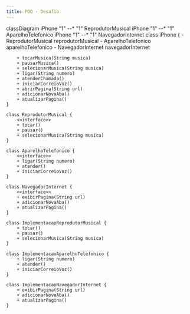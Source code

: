 ```yaml
---
title: POO - Desafio
---
```

classDiagram
    iPhone "1" --* "1" ReprodutorMusical
    iPhone "1" --* "1" AparelhoTelefonico
    iPhone "1" --* "1" NavegadorInternet
    class iPhone {
        - ReprodutorMusical reprodutorMusical
        - AparelhoTelefonico aparelhoTelefonico
        - NavegadorInternet navegadorInternet

        + tocarMusica(String musica)
        + pausarMusica()
        + selecionarMusica(String musica)
        + ligar(String numero)
        + atenderChamada()
        + iniciarCorreioVoz()
        + abrirPagina(String url)
        + adicionarNovaAba()
        + atualizarPagina()
    }

    class ReprodutorMusical {
        <<interface>>
        + tocar()
        + pausar()
        + selecionarMusica(String musica)
    }

    class AparelhoTelefonico {
        <<interface>>
        + ligar(String numero)
        + atender()
        + iniciarCorreioVoz()
    }

    class NavegadorInternet {
        <<interface>>
        + exibirPagina(String url)
        + adicionarNovaAba()
        + atualizarPagina()
    }

    class ImplementacaoReprodutorMusical {
        + tocar()
        + pausar()
        + selecionarMusica(String musica)
    }

    class ImplementacaoAparelhoTelefonico {
        + ligar(String numero)
        + atender()
        + iniciarCorreioVoz()
    }

    class ImplementacaoNavegadorInternet {
        + exibirPagina(String url)
        + adicionarNovaAba()
        + atualizarPagina()
    }

